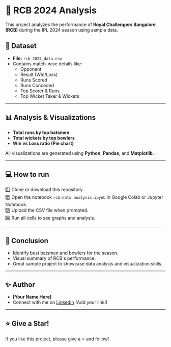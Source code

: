 # 🏏 RCB 2024 Analysis

This project analyzes the performance of **Royal Challengers Bangalore (RCB)** during the IPL 2024 season using sample data.

## 📄 Dataset

- **File:** `rcb_2024_data.csv`
- Contains match-wise details like:
  - Opponent
  - Result (Win/Loss)
  - Runs Scored
  - Runs Conceded
  - Top Scorer & Runs
  - Top Wicket Taker & Wickets

---

## 📊 Analysis & Visualizations

- **Total runs by top batsmen**
- **Total wickets by top bowlers**
- **Win vs Loss ratio (Pie chart)**

All visualizations are generated using **Python**, **Pandas**, and **Matplotlib**.

---

## 💻 How to run

1️⃣ Clone or download this repository.  
2️⃣ Open the notebook `rcb-data analysis.ipynb` in Google Colab or Jupyter Notebook.  
3️⃣ Upload the CSV file when prompted.  
4️⃣ Run all cells to see graphs and analysis.

---

## 🎯 Conclusion

- Identify best batsmen and bowlers for the season.
- Visual summary of RCB's performance.
- Great sample project to showcase data analysis and visualization skills.

---

## ✨ Author

- **[Your Name Here]**
- Connect with me on [LinkedIn](#) (Add your link!)

---

## ⭐ Give a Star!

If you like this project, please give a ⭐ and follow!
